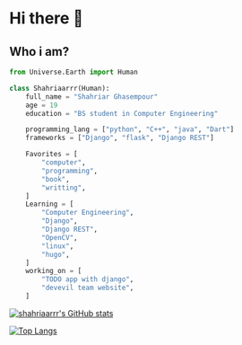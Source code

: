 # Hi there 👋
## Who i am?
```py
from Universe.Earth import Human

class Shahriaarrr(Human):
    full_name = "Shahriar Ghasempour"
    age = 19
    education = "BS student in Computer Engineering"

    programming_lang = ["python", "C++", "java", "Dart"]
    frameworks = ["Django", "flask", "Django REST"]

    Favorites = [
        "computer",
        "programming", 
        "book", 
        "writting",
    ]
    Learning = [
        "Computer Engineering",
        "Django",
        "Django REST",
        "OpenCV",
        "linux",
        "hugo",
    ]
    working_on = [
        "TODO app with django",
        "devevil team website",
    ]

```

[![shahriaarrr's GitHub stats](https://github-readme-stats.vercel.app/api?username=shahriaarrr&hide=prs&custom_title=My%20Github%20Stat's&show_icons=true&theme=tokyonight&border_radius=10&hide_border=true&bg_color=15,0d1117,1a1b26)](https://github.com/shahriaarrr)


[![Top Langs](https://github-readme-stats.vercel.app/api/top-langs/?username=shahriaarrr&hide=Vim+Script,Vim+Snippet,C&theme=tokyonight&hide_border=true&border_radius=10&bg_color=15,0d1117,1a1b26&show_icons=true&layout=compact)](https://github.com/shahriaarrr)
